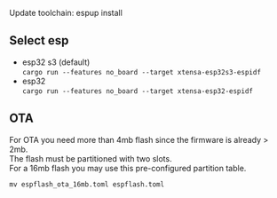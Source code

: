 Update toolchain:
espup install


## Select esp

* esp32 s3 (default)  
`cargo run --features no_board --target xtensa-esp32s3-espidf`
* esp32  
`cargo run --features no_board --target xtensa-esp32-espidf`


## OTA
For OTA you need more than 4mb flash since the firmware is already > 2mb.  
The flash must be partitioned with two slots.  
For a 16mb flash you may use this pre-configured partition table.
```
mv espflash_ota_16mb.toml espflash.toml
```